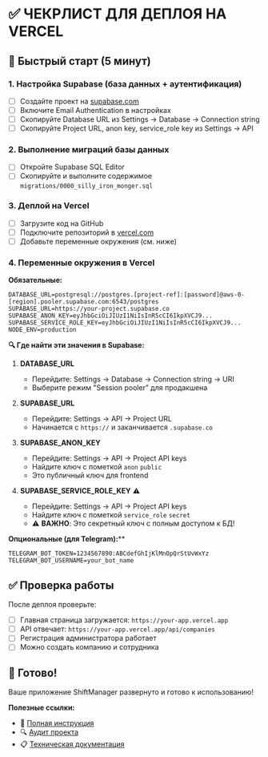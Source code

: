 # ✅ ЧЕКРЛИСТ ДЛЯ ДЕПЛОЯ НА VERCEL

## 🚀 Быстрый старт (5 минут)

### 1. Настройка Supabase (база данных + аутентификация)
- [ ] Создайте проект на [supabase.com](https://supabase.com)
- [ ] Включите Email Authentication в настройках
- [ ] Скопируйте Database URL из Settings → Database → Connection string
- [ ] Скопируйте Project URL, anon key, service_role key из Settings → API

### 2. Выполнение миграций базы данных
- [ ] Откройте Supabase SQL Editor
- [ ] Скопируйте и выполните содержимое `migrations/0000_silly_iron_monger.sql`

### 3. Деплой на Vercel
- [ ] Загрузите код на GitHub
- [ ] Подключите репозиторий в [vercel.com](https://vercel.com)
- [ ] Добавьте переменные окружения (см. ниже)

### 4. Переменные окружения в Vercel

**Обязательные:**
```
DATABASE_URL=postgresql://postgres.[project-ref]:[password]@aws-0-[region].pooler.supabase.com:6543/postgres
SUPABASE_URL=https://your-project.supabase.co
SUPABASE_ANON_KEY=eyJhbGciOiJIUzI1NiIsInR5cCI6IkpXVCJ9...
SUPABASE_SERVICE_ROLE_KEY=eyJhbGciOiJIUzI1NiIsInR5cCI6IkpXVCJ9...
NODE_ENV=production
```

**🔍 Где найти эти значения в Supabase:**

1. **DATABASE_URL** 
   - Перейдите: Settings → Database → Connection string → URI
   - Выберите режим "Session pooler" для продакшена

2. **SUPABASE_URL** 
   - Перейдите: Settings → API → Project URL
   - Начинается с `https://` и заканчивается `.supabase.co`

3. **SUPABASE_ANON_KEY** 
   - Перейдите: Settings → API → Project API keys 
   - Найдите ключ с пометкой `anon` `public`
   - Это публичный ключ для frontend

4. **SUPABASE_SERVICE_ROLE_KEY** ⚠️
   - Перейдите: Settings → API → Project API keys
   - Найдите ключ с пометкой `service_role` `secret`
   - ⚠️ **ВАЖНО**: Это секретный ключ с полным доступом к БД!

**Опциональные (для Telegram):****
```
TELEGRAM_BOT_TOKEN=1234567890:ABCdefGhIjKlMnOpQrStUvWxYz
TELEGRAM_BOT_USERNAME=your_bot_name
```

## ✅ Проверка работы

После деплоя проверьте:
- [ ] Главная страница загружается: `https://your-app.vercel.app`
- [ ] API отвечает: `https://your-app.vercel.app/api/companies`
- [ ] Регистрация администратора работает
- [ ] Можно создать компанию и сотрудника

## 🎯 Готово!

Ваше приложение ShiftManager развернуто и готово к использованию!

**Полезные ссылки:**
- 📖 [Полная инструкция](DEPLOY.md)
- 🔍 [Аудит проекта](AUDIT.md)
- 📋 [Техническая документация](README.md)